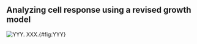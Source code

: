 ## Analyzing cell response using a revised growth model

![**YYY.** XXX.](./Figures/Figure2.svg){#fig:YYY}
